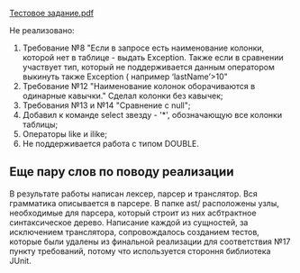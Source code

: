 [Тестовое задание.pdf](https://disk.yandex.ru/i/xIbh29RVktbiLg)

Не реализовано:
1) Требование №8 "Если в запросе есть наименование колонки, которой нет в таблице -
   выдать Exception. Также если в сравнении участвует тип, который не поддерживается данным оператором выкинуть также Exception ( например ‘lastName’>10"
2) Требование №12 "Наименование колонок оборачиваются в одинарные
   кавычки." Сделал колонки без кавычек;
3) Требования №13 и №14 "Сравнение с null";
4) Добавил к команде select звезду - '*', обозначающую все колонки таблицы;
5) Операторы like и ilike;
6) Не поддерживается работа с типом DOUBLE.

## Еще пару слов по поводу реализации
В результате работы написан лексер, парсер и транслятор. Вся грамматика описывается в парсере.
В папке ast/ расположены узлы, необходимые для парсера, который строит из них асбтрактное синтаксическое дерево.
Написание каждой из сущностей, за исключением транслятора, сопровождалось созданием тестов, которые были удалены из финальной реализации для соответствия №17 пункту требований,
потому что используется стороння библиотека JUnit.

